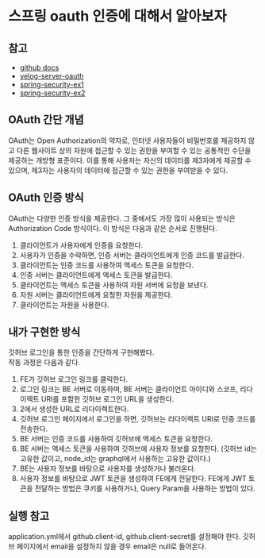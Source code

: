# 스프링 oauth 인증에 대해서 알아보자

## 참고

- [github docs](https://docs.github.com/ko/apps/oauth-apps/building-oauth-apps/authorizing-oauth-apps)
- [velog-server-oauth](https://github.com/velopert/velog-server/blob/master/src/routes/api/v2/auth/social/social.ctrl.ts)
- [spring-security-ex1](https://docs.github.com/ko/apps/oauth-apps/building-oauth-apps/authorizing-oauth-apps)
- [spring-security-ex2](https://velog.io/@nefertiri/%EC%8A%A4%ED%94%84%EB%A7%81-%EC%8B%9C%ED%81%90%EB%A6%AC%ED%8B%B0-OAuth2-%EB%8F%99%EC%9E%91-%EC%9B%90%EB%A6%AC)

## OAuth 간단 개념

OAuth는 Open Authorization의 약자로, 인터넷 사용자들이 비밀번호를 제공하지 않고 다른 웹사이트 상의 자원에 접근할 수 있는 권한을 부여할 수 있는 공통적인 수단을 제공하는 개방형 표준이다. 이를 통해 사용자는 자신의 데이터를 제3자에게 제공할 수 있으며, 제3자는 사용자의 데이터에 접근할 수 있는 권한을 부여받을 수 있다.

## OAuth 인증 방식

OAuth는 다양한 인증 방식을 제공한다. 그 중에서도 가장 많이 사용되는 방식은 Authorization Code 방식이다. 이 방식은 다음과 같은 순서로 진행된다.

1. 클라이언트가 사용자에게 인증을 요청한다.
2. 사용자가 인증을 수락하면, 인증 서버는 클라이언트에게 인증 코드를 발급한다.
3. 클라이언트는 인증 코드를 사용하여 액세스 토큰을 요청한다.
4. 인증 서버는 클라이언트에게 액세스 토큰을 발급한다.
5. 클라이언트는 액세스 토큰을 사용하여 자원 서버에 요청을 보낸다.
6. 자원 서버는 클라이언트에게 요청한 자원을 제공한다.
7. 클라이언트는 자원을 사용한다.

## 내가 구현한 방식

깃허브 로그인을 통한 인증을 간단하게 구현해봤다.   
작동 과정은 다음과 같다.   

1. FE가 깃허브 로그인 링크를 클릭한다.
2. 로그인 링크는 BE 서버로 이동하며, BE 서버는 클라이언트 아이디와 스코프, 리다이렉트 URI를 포함한 깃허브 로그인 URL을 생성한다.
3. 2에서 생성한 URL로 리다이렉트한다.
4. 깃허브 로그인 페이지에서 로그인을 하면, 깃허브는 리다이렉트 URI로 인증 코드를 전송한다.
5. BE 서버는 인증 코드를 사용하여 깃허브에 액세스 토큰을 요청한다.
6. BE 서버는 액세스 토큰을 사용하여 깃허브에 사용자 정보를 요청한다. (깃허브 id는 고유한 값이고, node_id는 graphql에서 사용하는 고유한 값이다.)
7. BE는 사용자 정보를 바탕으로 사용자를 생성하거나 불러온다. 
8. 사용자 정보를 바탕으로 JWT 토큰을 생성하여 FE에게 전달한다. FE에게 JWT 토큰을 전달하는 방법은 쿠키를 사용하거나, Query Param을 사용하는 방법이 있다.

## 실행 참고

application.yml에서 github.client-id, github.client-secret를 설정해야 한다.
깃허브 페이지에서 email을 설정하지 않을 경우 email은 null로 들어온다.
